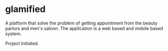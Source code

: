 # glamified
A platform that solve the problem of getting appointment from the beauty parlors and men's saloon. The application is a web based and mobile based system. 

Project Initiated.
